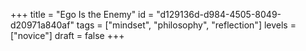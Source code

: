 +++
title =  "Ego Is the Enemy"
id =  "d129136d-d984-4505-8049-d20971a840af"
tags =  ["mindset", "philosophy", "reflection"]
levels =  ["novice"]
draft = false
+++
